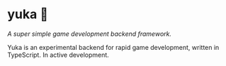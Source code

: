 # yuka 🌸

_A super simple game development backend framework._

Yuka is an experimental backend for rapid game development, written in TypeScript. In active development.
